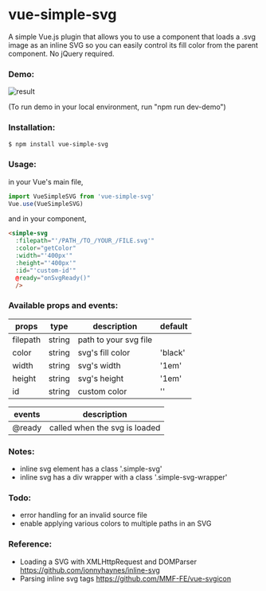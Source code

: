 # vue-simple-svg
A simple Vue.js plugin that allows you to use a component that loads a .svg image as an inline SVG so you can easily control its fill color from the parent component. No jQuery required.

### Demo:
![result](https://media.giphy.com/media/26FeVejNWHXsZiaIM/giphy.gif)

(To run demo in your local environment, run "npm run dev-demo")

### Installation:
```sh
$ npm install vue-simple-svg
```

### Usage:
in your Vue's main file,
```javascript
import VueSimpleSVG from 'vue-simple-svg'
Vue.use(VueSimpleSVG)
```

and in your component,
```html
<simple-svg
  :filepath="'/PATH_/TO_/YOUR_/FILE.svg'"
  :color="getColor"
  :width="'400px'"
  :height="'400px'"
  :id="'custom-id'"
  @ready="onSvgReady()"
  />
```

### Available props and events:
| props | type | description | default |
| ------ | ------ | ------ | ------ |
| filepath | string | path to your svg file | |
| color | string | svg's fill color | 'black' |
| width | string | svg's width | '1em' |
| height | string | svg's height | '1em' |
| id | string | custom color | '' |

| events | description |
| ------ | ------ |
| @ready | called when the svg is loaded |

### Notes:
- inline svg element has a class '.simple-svg'
- inline svg has a div wrapper with a class '.simple-svg-wrapper'

### Todo:
- error handling for an invalid source file
- enable applying various colors to multiple paths in an SVG

### Reference:
- Loading a SVG with XMLHttpRequest and DOMParser https://github.com/jonnyhaynes/inline-svg
- Parsing inline svg tags https://github.com/MMF-FE/vue-svgicon
